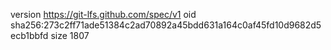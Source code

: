 version https://git-lfs.github.com/spec/v1
oid sha256:273c2ff71ade51384c2ad70892a45bdd631a164c0af45fd10d9682d5ecb1bbfd
size 1807
